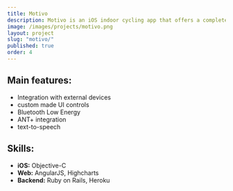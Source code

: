 ```yaml
---
title: Motivo
description: Motivo is an iOS indoor cycling app that offers a complete personal training system, for brilliant results. It connects to your ANT+ or Bluetooth Smart sensors and displays live data on-screen, whilst you train. The app comes with a bespoke user interface, a one that is easy to use and gets out of the way when you train. on-screen, whilst you train. The app comes with a bespoke user interface, a one that is easy to use and gets out of the way when you train. We’ve also built My Motivo Web - a web client for Motivo system. It's a tool via which users can build their workouts, schedule their whole training plans and even share them with their friends. Users can also analyse completed workout results and see their statistics.Bright Inventions provided the full stack development from the grounds - starting from Ruby-on-Rails backend up to the iPhone app.
image: /images/projects/motivo.png
layout: project
slug: "motivo/"
published: true
order: 4
---
```


## Main features:

- Integration with external devices
- custom made UI controls
- Bluetooth Low Energy
- ANT+ integration
- text-to-speech

## Skills:

- **iOS:** Objective-C
- **Web:** AngularJS, Highcharts
- **Backend:** Ruby on Rails, Heroku
